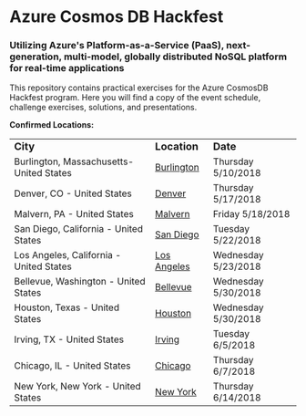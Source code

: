 # Azure Cosmos DB Hackfest
### Utilizing Azure's Platform-as-a-Service (PaaS), next-generation, multi-model, globally distributed NoSQL platform for real-time applications

This repository contains practical exercises for the Azure CosmosDB Hackfest program. Here you will find a copy of the event schedule, challenge exercises, solutions, and presentations.

<strong>Confirmed Locations:</strong>

<table>
  <tr>
    <td><strong><font size="+1">City</font></strong></td>
    <td><strong><font size="+1">Location</font></strong></td>
    <td><strong><font size="+1">Date</strong></font></td>
  </tr>
  <tr>
    <td>Burlington, Massachusetts- United States</td>
    <td><a href="https://www.microsoftevents.com/profile/form/index.cfm?PKformID=0x4024125e813" target="_blank">Burlington</a></td>
    <td>Thursday 5/10/2018</td>
  </tr>
  <tr>
    <td>Denver, CO - United States</td>
    <td><a href="https://www.microsoftevents.com/profile/form/index.cfm?PKformID=0x4046678450f" target="_blank">Denver</a></td>
    <td>Thursday 5/17/2018</td>
  </tr>
    <tr>
    <td>Malvern, PA - United States</td>
    <td><a href="https://www.microsoftevents.com/profile/form/index.cfm?PKFormID=0x3769734917f" target="_blank">Malvern</a></td>
    <td>Friday 5/18/2018</td>
  </tr>
  <tr>
    <td>San Diego, California - United States</td>
    <td><a href="https://www.microsoftevents.com/profile/form/index.cfm?PKformID=0x4045918abcd" target="_blank">San Diego</a></td>
    <td>Tuesday 5/22/2018</td>
  </tr>
  <tr>
    <td>Los Angeles, California - United States</td>
    <td><a href="https://www.microsoftevents.com/profile/form/index.cfm?PKformID=0x39352810001" target="_blank">Los Angeles</a></td>
    <td>Wednesday 5/23/2018</td>
  </tr>
  <tr>
    <td>Bellevue, Washington - United States</td>
    <td><a href="https://www.microsoftevents.com/profile/form/index.cfm?PKformID=0x3772052f9a3" target="_blank">Bellevue</a></td>
    <td>Wednesday 5/30/2018</td>
  </tr>
  <tr>
    <td>Houston, Texas - United States</td>
    <td><a href="https://www.microsoftevents.com/profile/form/index.cfm?PKformID=0x3952894a0f1" target="_blank">Houston</a></td>
    <td>Wednesday 5/30/2018</td>
  </tr>
  <tr>
    <td>Irving, TX - United States</td>
    <td><a href="https://www.microsoftevents.com/profile/form/index.cfm?PKformID=0x37691078f96" target="_blank">Irving</a></td>
    <td>Tuesday 6/5/2018</td>
  </tr>
  <tr>
    <td> Chicago, IL - United States</td>
    <td><a href="https://www.microsoftevents.com/profile/form/index.cfm?PKformID=0x3768879de42" target="_blank">Chicago</a></td>
    <td>Thursday 6/7/2018</td>
  </tr>
  <tr>
    <td> New York, New York - United States</td>
    <td><a href="https://www.microsoftevents.com/profile/form/index.cfm?PKformID=0x372816229e0" target="_blank">New York</a></td>
    <td>Thursday 6/14/2018</td>
  </tr>
  

</table>
